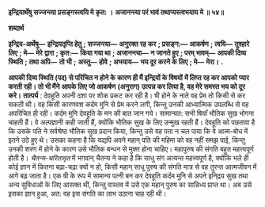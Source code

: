 **इन्द्रियार्थेषु सज्जन्त्या प्रसङ्गस्त्वयि मे कृत: ।** **अजानन्त्या परं भावं तथाप्यस्त्वभयाय मे ॥ ५४॥** 

**शब्दार्थ** 

**इन्द्रिय-अर्थेषु—** **इन्द्रियतृप्ति हेतु** **; सज्जन्त्या—** **अनुरक्त रह कर** **; प्रसङ्ग:—** **आकर्षण** **; त्वयि—** **तुश्हारे लिए** **; मे—** **मेरे** **द्वारा** **; कृत:—** **किया गया था** **; अजानन्त्या—** **न जानते हुए** **; परम् भावम्—** **आपकी दिव्य स्थिति** **; तथा अपि—** **तो भी** **;** **अस्तु—** **होवे** **; अभयाय—** **भय दूर करने के लिए** **; मे—** **मेरा।** **.** 

**आपकी दिव्य स्थिति (पद) से परिचित न होने के कारण ही मैं इन्द्रियों के विषयों** **में लिप्त रह कर आपको प्यार करती रही। तो भी मैंने आपके लिए जो आकर्षण** **(अनुराग) उत्पन्न कर लिया है, वह मेरे समस्त भय को दूर करे।** **तात्पर्य** : देवहूति अपनी दशा पर शोक प्रकट कर रही है। षी होने के नाते वह प्रेम तो किसी से कर सकती थी। वह किसी कारणवश कर्दम मुनि से प्रेम करने लगी, किन्तु उनकी आध्यात्मिक उपलब्धि से वह अपरिचित ही रही। कर्दम मुनि देवहूति के मन की बात जान गये। सामान्यत: सभी षियाँ भौतिक सुख भोगना चाहती हैं। वे अल्पज्ञानी कही जाती हैं, क्योंकि भौतिक सुख के लिए उन्मुख रहती हैं। देवहूति को पछतावा है कि उसके पति ने सर्वश्रेष्ठ भौतिक सुख प्रदान किया, किन्तु उसे यह पता न चल पाया कि वे आत्म-बोध में इतने उठे हुए थे। उसका कहना है कि यद्यपि अपने महान् पति की महिमा को वह नहीं समझ पाई, किन्तु उनकी शरण में होने के कारण उसे भौतिक बन्धन से मुक्त होना चाहिए। महापुरुष की संगति बहुत महत्त्वपूर्ण होती है। *चैतन्य-चरितामृत* में भगवान् चैतन्य ने कहा है कि साधु संग अत्यन्त महत्त्वपूर्ण है, क्योंकि भले ही कोई ज्ञान में कितना बढ़ा-चढ़ा क्यों न हो, किसी महान् साधु पुरुष की संगति मात्र से वह तुरन्त आत्मजीवन में आगे बढ़ जाता है। एक षी के रूप में सामान्य पत्नी बन कर देवहूति कर्दम मुनि से अपने इनि्द्रय सुख तथा अन्य सुविधाओं के लिए आसक्त थी, किन्तु वास्तव में उसे एक महान् पुरुष का सान्निध्य प्राप्त था। अब उसे इसका ज्ञान हुआ, अत: वह इस संगति का लाभ उठाना चाह रही थी।  